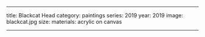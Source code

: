 ---

title: Blackcat Head
category: paintings
series: 2019
year: 2019
image: blackcat.jpg
size: 
materials: acrylic on canvas

---